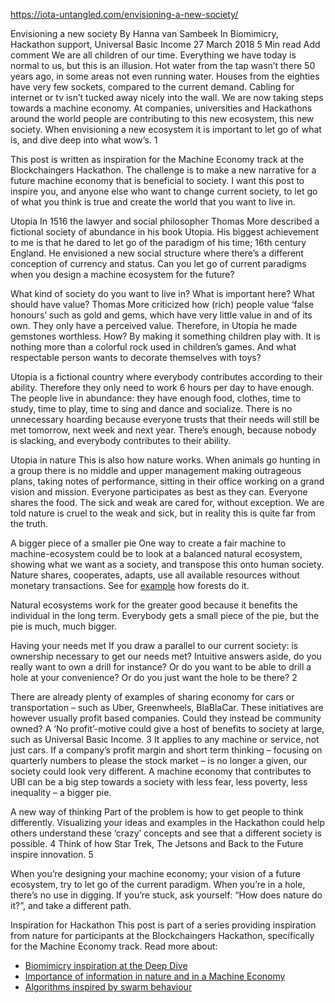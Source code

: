 https://iota-untangled.com/envisioning-a-new-society/

Envisioning a new society
By Hanna van Sambeek  In Biomimicry, Hackathon support, Universal Basic Income  27 March 2018  5 Min read  Add comment 
We are all children of our time. Everything we have today is normal to us, but this is an illusion. Hot water from the tap wasn’t there 50 years ago, in some areas not even running water. Houses from the eighties have very few sockets, compared to the current demand. Cabling for internet or tv isn’t tucked away nicely into the wall. We are now taking steps towards a machine economy. At companies, universities and Hackathons around the world people are contributing to this new ecosystem, this new society. When envisioning a new ecosystem it is important to let go of what is, and dive deep into what wow’s. 1

This post is written as inspiration for the Machine Economy track at the Blockchaingers Hackathon. The challenge is to make a new narrative for a future machine economy that is beneficial to society. I want this post to inspire you, and anyone else who want to change current society, to let go of what you think is true and create the world that you want to live in.

Utopia
In 1516 the lawyer and social philosopher Thomas More described a fictional society of abundance in his book Utopia. His biggest achievement to me is that he dared to let go of the paradigm of his time; 16th century England. He envisioned a new social structure where there’s a different conception of currency and status. Can you let go of current paradigms when you design a machine ecosystem for the future?

What kind of society do you want to live in? What is important here? What should have value?  Thomas More criticized how (rich) people value ‘false honours’ such as gold and gems, which have very little value in and of its own. They only have a perceived value. Therefore, in Utopia he made gemstones worthless. How? By making it something children play with. It is nothing more than a colorful rock used in children’s games. And what respectable person wants to decorate themselves with toys?


Utopia is a fictional country where everybody contributes according to their ability. Therefore they only need to work 6 hours per day to have enough. The people live in abundance: they have enough food, clothes, time to study, time to play, time to sing and dance and socialize. There is no unnecessary hoarding because everyone trusts that their needs will still be met tomorrow, next week and next year. There’s enough, because nobody is slacking, and everybody contributes to their ability.

Utopia in nature
This is also how nature works. When animals go hunting in a group there is no middle and upper management making outrageous plans, taking notes of performance, sitting in their office working on a grand vision and mission. Everyone participates as best as they can. Everyone shares the food. The sick and weak are cared for, without exception. We are told nature is cruel to the weak and sick, but in reality this is quite far from the truth.

A bigger piece of a smaller pie
One way to create a fair machine to machine-ecosystem could be to look at a balanced natural ecosystem, showing what we want as a society, and transpose this onto human society. Nature shares, cooperates, adapts, use all available resources without monetary transactions. See for [example](https://iota-untangled.com/nature-inspiration-worlds-largest-hackathon/) how forests do it.

Natural ecosystems work for the greater good because it benefits the individual in the long term. Everybody gets a small piece of the pie, but the pie is much, much bigger.

Having your needs met
If you draw a parallel to our current society: is ownership necessary to get our needs met? Intuitive answers aside, do you really want to own a drill for instance? Or do you want to be able to drill a hole at your convenience? Or do you just want the hole to be there? 2

There are already plenty of examples of sharing economy for cars or transportation – such as Uber, Greenwheels, BlaBlaCar. These initiatives are however usually profit based companies. Could they instead be community owned? A ‘No profit’-motive could give a host of benefits to society at large, such as Universal Basic Income. 3 It applies to any machine or service, not just cars. If a company’s profit margin and short term thinking – focusing on quarterly numbers to please the stock market – is no longer a given, our society could look very different. A machine economy that contributes to UBI can be a big step towards a society with less fear, less poverty, less inequality – a bigger pie.

A new way of thinking
Part of the problem is how to get people to think differently. Visualizing your ideas and examples in the Hackathon could help others understand these ‘crazy’ concepts and see that a different society is possible. 4 Think of how Star Trek, The Jetsons and Back to the Future inspire innovation. 5

When you’re designing your machine economy; your vision of a future ecosystem, try to let go of the current paradigm. When you’re in a hole, there’s no use in digging. If you’re stuck, ask yourself: “How does nature do it?”, and take a different path.

Inspiration for Hackathon
This post is part of a series providing inspiration from nature for participants at the Blockchaingers Hackathon, specifically for the Machine Economy track. Read more about:

- [Biomimicry inspiration at the Deep Dive](https://iota-untangled.com/nature-inspiration-worlds-largest-hackathon/)
- [Importance of information in nature and in a Machine Economy](https://iota-untangled.com/biomimicry-information-machine-economy/)
- [Algorithms inspired by swarm behaviour](https://iota-untangled.com/algorithms-inspired-swarm-behaviour/)
